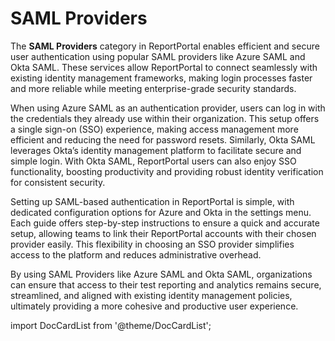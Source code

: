 # SAML Providers

The **SAML Providers** category in ReportPortal enables efficient and secure user authentication using popular SAML providers like Azure SAML and Okta SAML. These services allow ReportPortal to connect seamlessly with existing identity management frameworks, making login processes faster and more reliable while meeting enterprise-grade security standards.

When using Azure SAML as an authentication provider, users can log in with the credentials they already use within their organization. This setup offers a single sign-on (SSO) experience, making access management more efficient and reducing the need for password resets. Similarly, Okta SAML leverages Okta’s identity management platform to facilitate secure and simple login. With Okta SAML, ReportPortal users can also enjoy SSO functionality, boosting productivity and providing robust identity verification for consistent security.

Setting up SAML-based authentication in ReportPortal is simple, with dedicated configuration options for Azure and Okta in the settings menu. Each guide offers step-by-step instructions to ensure a quick and accurate setup, allowing teams to link their ReportPortal accounts with their chosen provider easily. This flexibility in choosing an SSO provider simplifies access to the platform and reduces administrative overhead.

By using SAML Providers like Azure SAML and Okta SAML, organizations can ensure that access to their test reporting and analytics remains secure, streamlined, and aligned with existing identity management policies, ultimately providing a more cohesive and productive user experience.

import DocCardList from '@theme/DocCardList';

<DocCardList />
